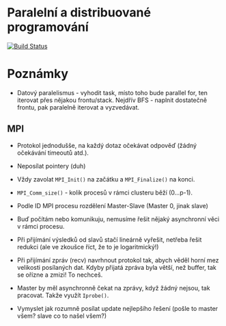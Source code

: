 # Paralelní a distribuované programování

[![Build Status](https://travis-ci.com/melkamar/mi-pdp.svg?token=vMAJz6sAMcPRgk9vRaTy&branch=master)](https://travis-ci.com/melkamar/mi-pdp)

# Poznámky

- Datový paralelismus - vyhodit task, místo toho bude parallel for, ten iterovat přes nějakou frontu/stack.
Nejdřív BFS - naplnit dostatečně frontu, pak paralelně iterovat a vyzvedávat.

## MPI
- Protokol jednodušše, na každý dotaz očekávat odpověď (žádný očekávání timeoutů atd.).

- Neposílat pointery (duh)

- Vždy zavolat `MPI_Init()` na začátku a `MPI_Finalize()` na konci.

- `MPI_Comm_size()` - kolik procesů v rámci clusteru běží (0...p-1).

- Podle ID MPI procesu rozdělení Master-Slave (Master 0, jinak slave)

- Buď počítám nebo komunikuju, nemusíme řešit nějaký asynchronní věci v rámci procesu.

- Při přijímání výsledků od slavů stačí lineárně vyřešit, netřeba řešit redukci (ale ve zkoušce říct, že to je logaritmický!)

- Při přijímání zpráv (recv) navrhnout protokol tak, abych věděl horní mez velikosti posílaných dat. Kdyby přijatá zpráva byla
větší, než buffer, tak se ořízne a zmizi! To nechceš.

- Master by měl asynchronně čekat na zprávy, když žádný nejsou, tak pracovat. Takže využít `Iprobe()`.

- Vymyslet jak rozumně posílat update nejlepšího řešení (pošle to master všem? slave co to našel všem?)